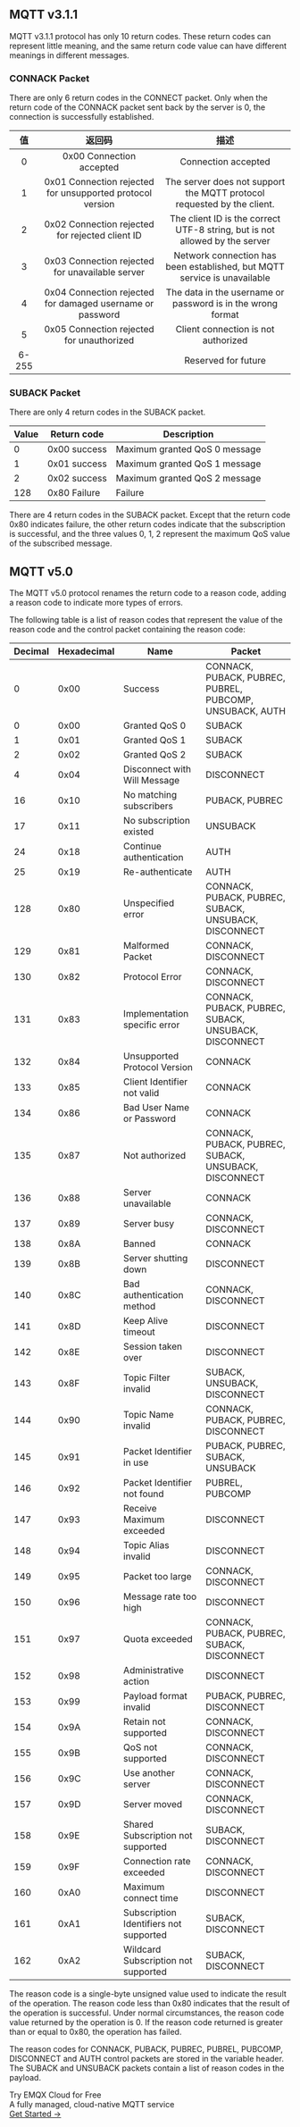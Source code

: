 ## MQTT v3.1.1 

MQTT v3.1.1 protocol has only 10 return codes. These return codes can represent little meaning, and the same return code value can have different meanings in different messages.

### CONNACK Packet

There are only 6 return codes in the CONNECT packet. Only when the return code of the CONNACK packet sent back by the server is 0, the connection is successfully established.

|  值   |                           返回码                           |                             描述                             |
| :---: | :--------------------------------------------------------: | :----------------------------------------------------------: |
|   0   |                  0x00 Connection accepted                  |                     Connection accepted                      |
|   1   | 0x01  Connection rejected for unsupported protocol version | The server does not support the MQTT protocol requested by the client. |
|   2   |      0x02 Connection rejected for rejected client ID       | The client ID is the correct UTF-8 string, but is not allowed by the server |
|   3   |      0x03 Connection rejected for unavailable server       | Network connection has been established, but MQTT service is unavailable |
|   4   | 0x04 Connection rejected for damaged username or password  | The data in the username or password is in the wrong format  |
|   5   |         0x05 Connection rejected for unauthorized          |             Client connection is not authorized              |
| 6-255 |                                                            |                     Reserved for future                      |

### SUBACK Packet

There are only 4 return codes in the SUBACK packet.

| Value | Return code  | Description                   |
| ----- | ------------ | ----------------------------- |
| 0     | 0x00 success | Maximum granted QoS 0 message |
| 1     | 0x01 success | Maximum granted QoS 1 message |
| 2     | 0x02 success | Maximum granted QoS 2 message |
| 128   | 0x80 Failure | Failure                       |

There are 4 return codes in the SUBACK packet. Except that the return code 0x80 indicates failure, the other return codes indicate that the subscription is successful, and the three values 0, 1, 2 represent the maximum QoS value of the subscribed message.

## MQTT v5.0

The MQTT v5.0 protocol renames the return code to a reason code, adding a reason code to indicate more types of errors.

The following table is a list of reason codes that represent the value of the reason code and the control packet containing the reason code:

| Decimal | Hexadecimal | Name                                   | Packet                                                   |
| ------- | ----------- | -------------------------------------- | -------------------------------------------------------- |
| 0       | 0x00        | Success                                | CONNACK, PUBACK, PUBREC, PUBREL, PUBCOMP, UNSUBACK, AUTH |
| 0       | 0x00        | Granted QoS 0                          | SUBACK                                                   |
| 1       | 0x01        | Granted QoS 1                          | SUBACK                                                   |
| 2       | 0x02        | Granted QoS 2                          | SUBACK                                                   |
| 4       | 0x04        | Disconnect with Will Message           | DISCONNECT                                               |
| 16      | 0x10        | No matching subscribers                | PUBACK, PUBREC                                           |
| 17      | 0x11        | No subscription existed                | UNSUBACK                                                 |
| 24      | 0x18        | Continue authentication                | AUTH                                                     |
| 25      | 0x19        | Re-authenticate                        | AUTH                                                     |
| 128     | 0x80        | Unspecified error                      | CONNACK, PUBACK, PUBREC, SUBACK, UNSUBACK, DISCONNECT    |
| 129     | 0x81        | Malformed Packet                       | CONNACK, DISCONNECT                                      |
| 130     | 0x82        | Protocol Error                         | CONNACK, DISCONNECT                                      |
| 131     | 0x83        | Implementation specific error          | CONNACK, PUBACK, PUBREC, SUBACK, UNSUBACK, DISCONNECT    |
| 132     | 0x84        | Unsupported Protocol Version           | CONNACK                                                  |
| 133     | 0x85        | Client Identifier not valid            | CONNACK                                                  |
| 134     | 0x86        | Bad User Name or Password              | CONNACK                                                  |
| 135     | 0x87        | Not authorized                         | CONNACK, PUBACK, PUBREC, SUBACK, UNSUBACK, DISCONNECT    |
| 136     | 0x88        | Server unavailable                     | CONNACK                                                  |
| 137     | 0x89        | Server busy                            | CONNACK, DISCONNECT                                      |
| 138     | 0x8A        | Banned                                 | CONNACK                                                  |
| 139     | 0x8B        | Server shutting down                   | DISCONNECT                                               |
| 140     | 0x8C        | Bad authentication method              | CONNACK, DISCONNECT                                      |
| 141     | 0x8D        | Keep Alive timeout                     | DISCONNECT                                               |
| 142     | 0x8E        | Session taken over                     | DISCONNECT                                               |
| 143     | 0x8F        | Topic Filter invalid                   | SUBACK, UNSUBACK, DISCONNECT                             |
| 144     | 0x90        | Topic Name invalid                     | CONNACK, PUBACK, PUBREC, DISCONNECT                      |
| 145     | 0x91        | Packet Identifier in use               | PUBACK, PUBREC, SUBACK, UNSUBACK                         |
| 146     | 0x92        | Packet Identifier not found            | PUBREL, PUBCOMP                                          |
| 147     | 0x93        | Receive Maximum exceeded               | DISCONNECT                                               |
| 148     | 0x94        | Topic Alias invalid                    | DISCONNECT                                               |
| 149     | 0x95        | Packet too large                       | CONNACK, DISCONNECT                                      |
| 150     | 0x96        | Message rate too high                  | DISCONNECT                                               |
| 151     | 0x97        | Quota exceeded                         | CONNACK, PUBACK, PUBREC, SUBACK, DISCONNECT              |
| 152     | 0x98        | Administrative action                  | DISCONNECT                                               |
| 153     | 0x99        | Payload format invalid                 | PUBACK, PUBREC, DISCONNECT                               |
| 154     | 0x9A        | Retain not supported                   | CONNACK, DISCONNECT                                      |
| 155     | 0x9B        | QoS not supported                      | CONNACK, DISCONNECT                                      |
| 156     | 0x9C        | Use another server                     | CONNACK, DISCONNECT                                      |
| 157     | 0x9D        | Server moved                           | CONNACK, DISCONNECT                                      |
| 158     | 0x9E        | Shared Subscription not supported      | SUBACK, DISCONNECT                                       |
| 159     | 0x9F        | Connection rate exceeded               | CONNACK, DISCONNECT                                      |
| 160     | 0xA0        | Maximum connect time                   | DISCONNECT                                               |
| 161     | 0xA1        | Subscription Identifiers not supported | SUBACK, DISCONNECT                                       |
| 162     | 0xA2        | Wildcard Subscription not supported    | SUBACK, DISCONNECT                                       |

The reason code is a single-byte unsigned value used to indicate the result of the operation. The reason code less than 0x80 indicates that the result of the operation is successful. Under normal circumstances, the reason code value returned by the operation is 0. If the reason code returned is greater than or equal to 0x80, the operation has failed.

The reason codes for CONNACK, PUBACK, PUBREC, PUBREL, PUBCOMP, DISCONNECT and AUTH control packets are stored in the variable header. The SUBACK and UNSUBACK packets contain a list of reason codes in the payload.


<section class="promotion">
    <div>
        Try EMQX Cloud for Free
        <div class="is-size-14 is-text-normal has-text-weight-normal">A fully managed, cloud-native MQTT service</div>
    </div>
    <a href="https://www.emqx.com/en/signup?continue=https://cloud-intl.emqx.com/console/deployments/0?oper=new" class="button is-gradient px-5">Get Started →</a>
</section>
